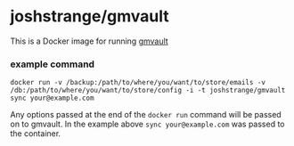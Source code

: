 # joshstrange/gmvault

This is a Docker image for running [gmvault](http://gmvault.org/)

### example command

```
docker run -v /backup:/path/to/where/you/want/to/store/emails -v /db:/path/to/where/you/want/to/store/config -i -t joshstrange/gmvault sync your@example.com
```

Any options passed at the end of the `docker run` command will be passed on to
gmvault. In the example above ````sync your@example.com```` was passed to the container.

